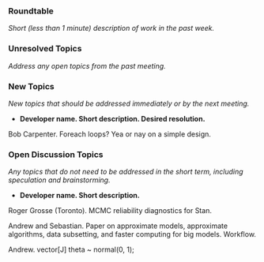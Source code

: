 ### Roundtable
_Short (less than 1 minute) description of work in the past week._


### Unresolved Topics
_Address any open topics from the past meeting._

### New Topics
_New topics that should be addressed immediately or by the next
meeting._

* __Developer name.  Short description.  Desired resolution.__

Bob Carpenter.  Foreach loops?  Yea or nay on a simple design.

### Open Discussion Topics
_Any topics that do not need to be addressed in the short term,
including speculation and brainstorming._

* __Developer name.  Short description.__

Roger Grosse (Toronto). MCMC reliability diagnostics for Stan.

Andrew and Sebastian.  Paper on approximate models, approximate algorithms, data subsetting, and faster computing for big models.  Workflow.

Andrew.  vector[J] theta ~ normal(0, 1);